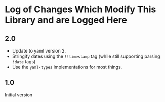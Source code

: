 # Log of Changes Which Modify This Library and are Logged Here

## 2.0

- Update to yaml version 2.
- Stringify dates using the `!!timestamp` tag (while still
  supporting parsing `!date` tags)
- Use the `yaml-types` implementations for most things.

## 1.0

Initial version
